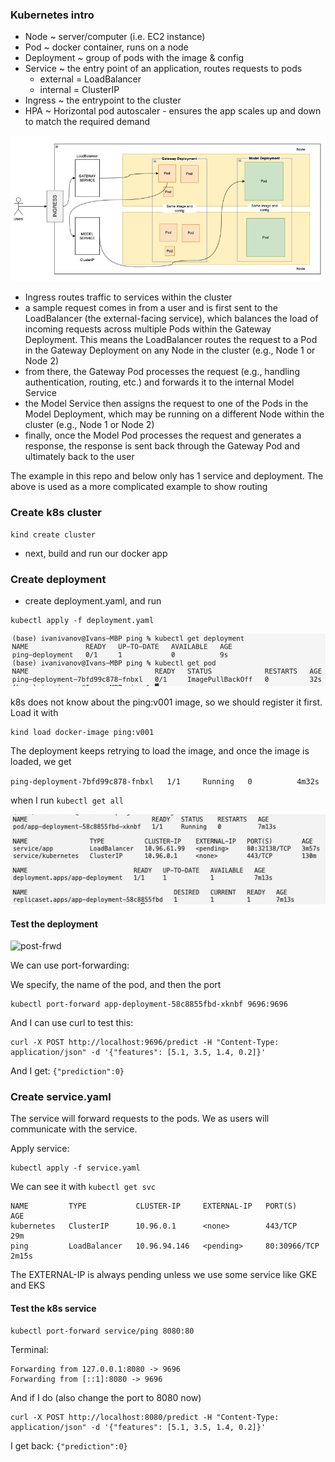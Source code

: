 ### Kubernetes intro

* Node ~ server/computer (i.e. EC2 instance)
* Pod ~ docker container, runs on a node
* Deployment ~ group of pods with the image & config
* Service ~ the entry point of an application, routes requests to pods
    - external = LoadBalancer
	- internal = ClusterIP
* Ingress ~ the entrypoint to the cluster
* HPA ~ Horizontal pod autoscaler - ensures the app scales up and down to match the required demand

![k8s-diagram](pics/k8s-diagram.png)

* Ingress routes traffic to services within the cluster
* a sample request comes in from a user and is first sent to the LoadBalancer (the external-facing service), which balances the load of incoming requests across multiple Pods within the Gateway Deployment. This means the LoadBalancer routes the request to a Pod in the Gateway Deployment on any Node in the cluster (e.g., Node 1 or Node 2)
* from there, the Gateway Pod processes the request (e.g., handling authentication, routing, etc.) and forwards it to the internal Model Service
* the Model Service then assigns the request to one of the Pods in the Model Deployment, which may be running on a different Node within the cluster (e.g., Node 1 or Node 2)
* finally, once the Model Pod processes the request and generates a response, the response is sent back through the Gateway Pod and ultimately back to the user

The example in this repo and below only has 1 service and deployment. The above is used as a more complicated example to show routing

### Create k8s cluster

```
kind create cluster
```

- next, build and run our docker app

### Create deployment

- create deployment.yaml, and run

```
kubectl apply -f deployment.yaml
```

![failed-deployment](pics/image-not-available.png)

k8s does not know about the ping:v001 image, so we should register it first. Load it with

```
kind load docker-image ping:v001
``` 

The deployment keeps retrying to load the image, and once the image is loaded, we get

`ping-deployment-7bfd99c878-fnbxl   1/1     Running   0          4m32s`

when I run `kubectl get all`

![kubectl-all](pics/kubectl-all.png)

#### Test the deployment

![post-frwd](pics/post-forward.png)

We can use port-forwarding:

We specify, the name of the pod, and then the port

```
kubectl port-forward app-deployment-58c8855fbd-xknbf 9696:9696
```

And I can use curl to test this:

```
curl -X POST http://localhost:9696/predict -H "Content-Type: application/json" -d '{"features": [5.1, 3.5, 1.4, 0.2]}'
```

And I get: `{"prediction":0}`  

### Create service.yaml

The service will forward requests to the pods. We as users will communicate with the service. 

Apply service:

```
kubectl apply -f service.yaml 
```

We can see it with `kubectl get svc`

```
NAME         TYPE           CLUSTER-IP     EXTERNAL-IP   PORT(S)        AGE
kubernetes   ClusterIP      10.96.0.1      <none>        443/TCP        29m
ping         LoadBalancer   10.96.94.146   <pending>     80:30966/TCP   2m15s
```

The EXTERNAL-IP is always pending unless we use some service like GKE and EKS


#### Test the k8s service

```
kubectl port-forward service/ping 8080:80 
```

Terminal:

```
Forwarding from 127.0.0.1:8080 -> 9696
Forwarding from [::1]:8080 -> 9696
```

And if I do (also change the port to 8080 now)

```
curl -X POST http://localhost:8080/predict -H "Content-Type: application/json" -d '{"features": [5.1, 3.5, 1.4, 0.2]}'
```

I get back: `{"prediction":0}` 



